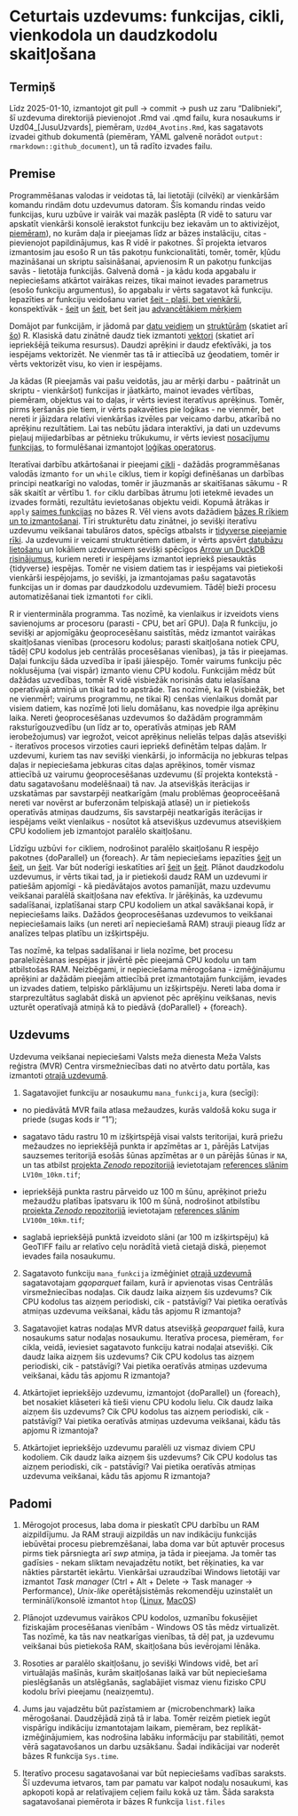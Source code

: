 Ceturtais uzdevums: funkcijas, cikli, vienkodola un daudzkodolu
skaitļošana
================

## Termiņš

Līdz 2025-01-10, izmantojot git pull -\> commit -\> push uz zaru
“Dalibnieki”, šī uzdevuma direktorijā pievienojot .Rmd vai .qmd failu,
kura nosaukums ir Uzd04\_\[JusuUzvards\], piemēram, `Uzd04_Avotins.Rmd`,
kas sagatavots izvadei github dokumentā (piemēram, YAML galvenē norādot
`output: rmarkdown::github_document`), un tā radīto izvades failu.

## Premise

Programmēšanas valodas ir veidotas tā, lai lietotāji (cilvēki) ar
vienkāršām komandu rindām dotu uzdevumus datoram. Šīs komandu rindas
veido funkcijas, kuru uzbūve ir vairāk vai mazāk paslēpta (R vidē to
saturu var apskatīt vienkārši konsolē ierakstot funkciju bez iekavām un
to aktivizējot,
[piemēram](https://intro2r.com/looking-behind-the-curtain.html)), no
kurām daļa ir pieejamas līdz ar bāzes instalāciju, citas - pievienojot
papildinājumus, kas R vidē ir pakotnes. Šī projekta ietvaros izmantosim
jau esošo R un tās pakotņu funkcionalitāti, tomēr, tomēr, kļūdu
mazināšanai un skriptu saīsināšanai, apvienosim R un pakotņu funkcijas
savās - lietotāja funkcijās. Galvenā domā - ja kādu koda apgabalu ir
nepieciešams atkārtot vairākas reizes, tikai mainot ievades parametrus
(esošo funkciju argumentus), šo apgabalu ir vērts sagatavot kā funkciju.
Iepazīties ar funkciju veidošanu variet [šeit - plaši, bet
vienkārši](https://intro2r.com/functions-in-r.html), konspektīvāk -
[šeit](https://r4ds.hadley.nz/functions) un
[šeit](https://r4ds.had.co.nz/functions.html), bet šeit jau
[advancētākiem mērķiem](http://adv-r.had.co.nz/Functions.html)

Domājot par funkcijām, ir jādomā par [datu
veidiem](https://intro2r.com/data-types.html) un
[struktūrām](https://intro2r.com/data-structures.html) (skatiet arī
[šo](http://adv-r.had.co.nz/Data-structures.html)) R. Klasiskā datu
zinātnē daudz tiek izmantoti
[vektori](https://r4ds.had.co.nz/vectors.html) (skatiet arī iepriekšējā
teikuma resursus). Daudzi aprēķini ir daudz efektīvāki, ja tos iespējams
vektorizēt. Ne vienmēr tas tā ir attiecībā uz ģeodatiem, tomēr ir vērts
vektorizēt visu, ko vien ir iespējams.

Ja kādas (R pieejamās vai pašu veidotās, jau ar mērķi darbu - paātrināt
un skriptu - vienkāršot) funkcijas ir jāatkārto, mainot ievades
vērtības, piemēram, objektus vai to daļas, ir vērts ieviest iteratīvus
aprēķinus. Tomēr, pirms ķeršanās pie tiem, ir vērts pakavēties pie
loģikas - ne vienmēr, bet nereti ir jāizdara relatīvi vienkāršas izvēles
par veicamo darbu, atkarībā no aprēķinu rezultātiem. Lai tas nebūtu
jādara interaktīvi, ja dati un uzdevums pieļauj mijiedarbības ar
pētnieku trūkukumu, ir vērts ieviest [nosacījumu
funkcijas](https://intro2r.com/conditional-statements.html), to
formulēšanai izmantojot [loģikas
operatorus](https://intro2r.com/combining-logical-operators.html).

Iteratīvai darbību atkārtošanai ir pieejami
[cikli](https://intro2r.com/loops.html) - dažādās programmēšanas valodās
izmanto `for` un `while` ciklus, tiem ir kopīgi definēšanas un darbības
principi neatkarīgi no valodas, tomēr ir jāuzmanās ar skaitīšanas
sākumu - R sāk skaitīt ar vērtību 1. `for` ciklu darbības ātrumu ļoti
ietekmē ievades un izvades formāti, rezultātu ievietošanas objektu
veidi. Kopumā ātrākas ir `apply` [saimes
funkcijas](https://intro2r.com/loops.html#if-not-loops-then-what) no
bāzes R. Vēl viens avots dažādiem [bāzes R rīkiem un to
izmantošanai](https://r4ds.hadley.nz/base-r). Tīri strukturētu datu
zinātnei, jo sevišķi iteratīvu uzdevumu veikšanai tabulāros datos,
spēcīgs atbalsts ir [tidyverse pieejamie
rīki](https://r4ds.hadley.nz/iteration). Ja uzdevumi ir veicami
strukturētiem datiem, ir vērts apsvērt [datubāzu
lietošanu](https://r4ds.hadley.nz/databases) un lokāliem uzdevumiem
sevišķi spēcīgos [Arrow un DuckDB
risinājumus](https://r4ds.hadley.nz/arrow), kuriem nereti ir iespējams
izmantot iepriekš piesauktās {tidyverse} iespējas. Tomēr ne visiem
datiem tas ir iespējams vai pietiekoši vienkārši iespējojams, jo
sevišķi, ja izmantojamas pašu sagatavotās funkcijas un ir domas par
daudzkodolu uzdevumiem. Tādēļ bieži procesu automatizēšanai tiek
izmantoti `for` cikli.

R ir vientermināla programma. Tas nozīmē, ka vienlaikus ir izveidots
viens savienojums ar procesoru (parasti - CPU, bet arī GPU). Daļa R
funkciju, jo sevišķi ar apjomīgāku ģeoprocesēšanu saistītās, mēdz
izmantot vairākas skaitļošanas vienības (procesoru kodolus; parasti
skaitļošana notiek CPU, tādēļ CPU kodolus jeb centrālās procesēšanas
vienības), ja tās ir pieejamas. Daļai funkciju šāda uzvedība ir īpaši
jāiespējo. Tomēr vairums funkciju pēc noklusējuma (vai vispār) izmanto
vienu CPU kodolu. Funkcijām mēdz būt dažādas uzvedības, tomēr R vidē
visbiežāk norisinās datu ielasīšana operatīvajā atmiņā un tikai tad to
apstrāde. Tas nozīmē, ka R (visbiežāk, bet ne vienmēr!; vairums
programmu, ne tikai R) cenšas vienlaikus domāt par visiem datiem, kas
nozīmē ļoti lielu domāšanu, kas novedpie ilga aprēķinu laika. Nereti
ģeoprocesēšanas uzdevumos šo dažādām programmām raksturīgouzvedību (un
līdz ar to, operatīvās atmiņas jeb RAM ierobežojumus) var iegrožot,
veicot aprēķinus nelielās telpas daļās atsevišķi - iteratīvos procesos
virzoties cauri iepriekš definētām telpas daļām. Ir uzdevumi, kuriem tas
nav sevišķi vienkārši, jo informācija no jebkuras telpas daļas ir
nepieciešama jebkuras citas daļas aprēķinos, tomēr vismaz attiecībā uz
vairumu ģeoprocesēšanas uzdevumu (šī projekta kontekstā - datu
sagatavošanu modelēšnaai) tā nav. Ja atsevišķās iterācijas ir uzskatāmas
par savstarpēji neatkarīgām (malu problēmas ģeoproceēšanā nereti var
novērst ar buferzonām telpiskajā atlasē) un ir pietiekošs operatīvās
atmiņas daudzums, šīs savstarpēji neatkarīgās iterācijas ir iespējams
veikt vienlaikus - nosūtot kā atsevišķus uzdevumus atsevišķiem CPU
kodoliem jeb izmantojot paralēlo skaitļošanu.

Līdzīgu uzbūvi `for` cikliem, nodrošinot paralēlo skaitļošanu R iespējo
pakotnes {doParallel} un {foreach}. Ar tām nepieciešams iepazīties
[šeit](https://cran.r-project.org/web/packages/doParallel/vignettes/gettingstartedParallel.pdf)
un
[šeit](https://cran.r-project.org/web/packages/foreach/vignettes/foreach.html),
un
[šeit](https://unc-libraries-data.github.io/R-Open-Labs/Extras/Parallel/foreach.html).
Var būt noderīgi ieskatīties arī
[šeit](https://privefl.github.io/blog/a-guide-to-parallelism-in-r/) un
[šeit](http://pablobarbera.com/ECPR-SC105/code/02-parallel-computing.html).
Plānot daudzkodolu uzdevumus, ir vērts tikai tad, ja ir pietiekoši daudz
RAM un uzdevumi ir patiešām apjomīgi - kā piedāvātajos avotos pamanījāt,
mazu uzdevumu veikšanai paralēlā skaitļošana nav efektīva. Ir jārēķinās,
ka uzdevumu sadalīšanai, izplatīšanai starp CPU kodoliem un atkal
savākšanai kopā, ir nepieciešams laiks. Dažādos ģeoprocesēšanas
uzdevumos to veikšanai nepieciešamais laiks (un nereti arī nepieciešamā
RAM) strauji pieaug līdz ar analīzes telpas platību un izšķirtspēju.

Tas nozīmē, ka telpas sadalīšanai ir liela nozīme, bet procesu
paralelizēšanas iespējas ir jāvērtē pēc pieejamā CPU kodolu un tam
atbilstošas RAM. Neizbēgami, ir nepieciešama mērogošana - izmēģinājumu
aprēķini ar dažādām pieejām attiecībā pret izmantotajām funkcijām,
ievades un izvades datiem, telpisko pārklājumu un izšķirtspēju. Nereti
laba doma ir starprezultātus saglabāt diskā un apvienot pēc aprēķinu
veikšanas, nevis uzturēt operatīvajā atmiņā kā to piedāvā {doParallel} +
{foreach}.

## Uzdevums

Uzdevuma veikšanai nepieciešami Valsts meža dienesta Meža Valsts
reģistra (MVR) Centra virsmežniecības dati no atvērto datu portāla, kas
izmantoti [otrajā uzdevumā](./Uzd02/Uzdevums02.md).

1.  Sagatavojiet funkciju ar nosaukumu `mana_funkcija`, kura (secīgi):

- no piedāvātā MVR faila atlasa mežaudzes, kurās valdošā koku suga ir
  priede (sugas kods ir “1”);

- sagatavo tādu rastru 10 m izšķirtspējā visai valsts teritorijai, kurā
  priežu mežaudzes no iepriekšējā punkta ir apzīmētas ar `1`, pārējās
  Latvijas sauzsemes teritorijā esošās šūnas apzīmētas ar `0` un pārējās
  šūnas ir `NA`, un tas atbilst [projekta *Zenodo*
  repozitorijā](https://zenodo.org/communities/hiqbiodiv/records?q=&l=list&p=1&s=10&sort=newest)
  ievietotajam [references slānim](https://zenodo.org/records/14497070)
  `LV10m_10km.tif`;

- iepriekšējā punkta rastru pārveido uz 100 m šūnu, aprēķinot priežu
  mežaudžu platības īpatsvaru ik 100 m šūnā, nodrošinot atbilstību
  [projekta *Zenodo*
  repozitorijā](https://zenodo.org/communities/hiqbiodiv/records?q=&l=list&p=1&s=10&sort=newest)
  ievietotajam [references slānim](https://zenodo.org/records/14497070)
  `LV100m_10km.tif`;

- saglabā iepriekšējā punktā izveidoto slāni (ar 100 m izšķirtspēju) kā
  GeoTIFF failu ar relatīvo ceļu norādītā vietā cietajā diskā, pieņemot
  ievades faila nosaukumu.

2.  Sagatavoto funkciju `mana_funkcija` izmēģiniet [otrajā
    uzdevumā](./Uzd02/Uzdevums02.md) sagatavotajam *gqoparquet* failam,
    kurā ir apvienotas visas Centrālās virsmežniecības nodaļas. Cik
    daudz laika aizņem šis uzdevums? Cik CPU kodolus tas aizņem
    periodiski, cik - patstāvīgi? Vai pietika oeratīvās atmiņas uzdevuma
    veikšanai, kādu tās apjomu R izmantoja?

3.  Sagatavojiet katras nodaļas MVR datus atsevišķā *geoparquet* failā,
    kura nosaukums satur nodaļas nosaukumu. Iteratīva procesa, piemēram,
    `for` cikla, veidā, ieviesiet sagatavoto funkciju katrai nodaļai
    atsevišķi. Cik daudz laika aizņem šis uzdevums? Cik CPU kodolus tas
    aizņem periodiski, cik - patstāvīgi? Vai pietika oeratīvās atmiņas
    uzdevuma veikšanai, kādu tās apjomu R izmantoja?

4.  Atkārtojiet iepriekšējo uzdevumu, izmantojot {doParallel} un
    {foreach}, bet nosakiet klāseteri kā tieši vienu CPU kodolu lielu.
    Cik daudz laika aizņem šis uzdevums? Cik CPU kodolus tas aizņem
    periodiski, cik - patstāvīgi? Vai pietika oeratīvās atmiņas uzdevuma
    veikšanai, kādu tās apjomu R izmantoja?

5.  Atkārtojiet iepriekšējo uzdevumu paralēli uz vismaz diviem CPU
    kodoliem. Cik daudz laika aizņem šis uzdevums? Cik CPU kodolus tas
    aizņem periodiski, cik - patstāvīgi? Vai pietika oeratīvās atmiņas
    uzdevuma veikšanai, kādu tās apjomu R izmantoja?

## Padomi

1.  Mērogojot procesus, laba doma ir pieskatīt CPU darbību un RAM
    aizpildījumu. Ja RAM strauji aizpildās un nav indikāciju funkcijās
    iebūvētai procesu piebremzēšanai, laba doma var būt aptuvēr procesus
    pirms tiek pārsniegta arī *swp* atmiņa, ja tāda ir pieejama. Ja
    tomēr tas gadīsies - nekam sliktam nevajadzētu notikt, bet
    rēķinaties, ka var nākties pārstartēt iekārtu. Vienkāršai
    uzraudzībai Windows lietotāji var izmantot *Task manager* (Ctrl +
    Alt + Delete -\> Task manager -\> Performance), *Unix-like*
    operētājsistēmās rekomendēju uzinstalēt un terminālī/konsolē
    izmantot `htop` ([Linux](https://itsfoss.com/use-htop/),
    [MacOS](https://www.cyberciti.biz/faq/install-htop-on-macos-unix-desktop-running-macbook-pro/))

2.  Plānojot uzdevumus vairākos CPU kodolos, uzmanību fokusējiet
    fiziskajām procesēšanas vienībām - Windows OS tās mēdz virtualizēt.
    Tas nozīmē, ka tās nav neatkarīgas vienības, tā dēļ pat, ja uzdevumu
    veikšanai būs pietiekoša RAM, skaitļošana būs ievērojami lēnāka.

3.  Rosoties ar paralēlo skaitļošanu, jo sevišķi Windows vidē, bet arī
    virtuālajās mašīnās, kurām skaitļošanas laikā var būt nepieciešama
    pieslēgšanās un atslēgšanās, saglabājiet vismaz vienu fizisko CPU
    kodolu brīvi pieejamu (neaizņemtu).

4.  Jums jau vajadzētu būt pazīstamiem ar {microbenchmark} laika
    mērogošanai. Daudzējādā ziņā tā ir laba. Tomēr reizēm pietiek iegūt
    vispārīgu indikāciju izmantotajam laikam, piemēram, bez
    replikāt-izmēģinājumiem, kas nodrošina labāku informāciju par
    stabilitāti, ņemot vērā sagatavošanos un darbu uzsākšanu. Šadai
    indikācijai var noderēt bāzes R funkcija `Sys.time`.

5.  Iteratīvo procesu sagatavošanai var būt nepieciešams vadības
    saraksts. Šī uzdevuma ietvaros, tam par pamatu var kalpot nodaļu
    nosaukumi, kas apkopoti kopā ar relatīvajiem ceļiem failu kokā uz
    tām. Šāda saraksta sagatavošanai piemērota ir bāzes R funkcija
    `list.files`
